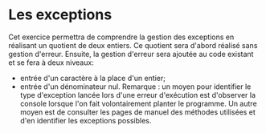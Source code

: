 Les exceptions
==========
Cet exercice permettra de comprendre la gestion des exceptions en réalisant un quotient de deux entiers.
Ce quotient sera d'abord réalisé sans gestion d'erreur. Ensuite, la gestion d'erreur sera ajoutée au code existant et se fera à deux niveaux:
* entrée d'un caractère à la place d'un entier;
* entrée d'un dénominateur nul.
Remarque : un moyen pour identifier le type d'exception lancée lors d'une erreur d'exécution est
d'observer la console lorsque l'on fait volontairement planter le programme. Un autre moyen est
de consulter les pages de manuel des méthodes utilisées et d'en identifier les exceptions possibles.
